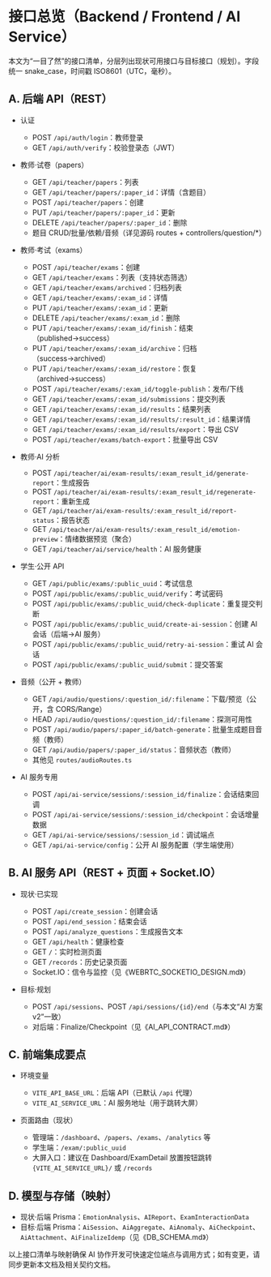 # 接口总览（Backend / Frontend / AI Service）

本文为“一目了然”的接口清单，分层列出现状可用接口与目标接口（规划）。字段统一 snake_case，时间戳 ISO8601（UTC，毫秒）。

## A. 后端 API（REST）

- 认证
  - POST `/api/auth/login`：教师登录
  - GET `/api/auth/verify`：校验登录态（JWT）

- 教师·试卷（papers）
  - GET `/api/teacher/papers`：列表
  - GET `/api/teacher/papers/:paper_id`：详情（含题目）
  - POST `/api/teacher/papers`：创建
  - PUT `/api/teacher/papers/:paper_id`：更新
  - DELETE `/api/teacher/papers/:paper_id`：删除
  - 题目 CRUD/批量/依赖/音频（详见源码 routes + controllers/question/*）

- 教师·考试（exams）
  - POST `/api/teacher/exams`：创建
  - GET `/api/teacher/exams`：列表（支持状态筛选）
  - GET `/api/teacher/exams/archived`：归档列表
  - GET `/api/teacher/exams/:exam_id`：详情
  - PUT `/api/teacher/exams/:exam_id`：更新
  - DELETE `/api/teacher/exams/:exam_id`：删除
  - PUT `/api/teacher/exams/:exam_id/finish`：结束（published→success）
  - PUT `/api/teacher/exams/:exam_id/archive`：归档（success→archived）
  - PUT `/api/teacher/exams/:exam_id/restore`：恢复（archived→success）
  - POST `/api/teacher/exams/:exam_id/toggle-publish`：发布/下线
  - GET `/api/teacher/exams/:exam_id/submissions`：提交列表
  - GET `/api/teacher/exams/:exam_id/results`：结果列表
  - GET `/api/teacher/exams/:exam_id/results/:result_id`：结果详情
  - GET `/api/teacher/exams/:exam_id/results/export`：导出 CSV
  - POST `/api/teacher/exams/batch-export`：批量导出 CSV

- 教师·AI 分析
  - POST `/api/teacher/ai/exam-results/:exam_result_id/generate-report`：生成报告
  - POST `/api/teacher/ai/exam-results/:exam_result_id/regenerate-report`：重新生成
  - GET `/api/teacher/ai/exam-results/:exam_result_id/report-status`：报告状态
  - GET `/api/teacher/ai/exam-results/:exam_result_id/emotion-preview`：情绪数据预览（聚合）
  - GET `/api/teacher/ai/service/health`：AI 服务健康

- 学生·公开 API
  - GET `/api/public/exams/:public_uuid`：考试信息
  - POST `/api/public/exams/:public_uuid/verify`：考试密码
  - POST `/api/public/exams/:public_uuid/check-duplicate`：重复提交判断
  - POST `/api/public/exams/:public_uuid/create-ai-session`：创建 AI 会话（后端→AI 服务）
  - POST `/api/public/exams/:public_uuid/retry-ai-session`：重试 AI 会话
  - POST `/api/public/exams/:public_uuid/submit`：提交答案

- 音频（公开 + 教师）
  - GET `/api/audio/questions/:question_id/:filename`：下载/预览（公开，含 CORS/Range）
  - HEAD `/api/audio/questions/:question_id/:filename`：探测可用性
  - POST `/api/audio/papers/:paper_id/batch-generate`：批量生成题目音频（教师）
  - GET `/api/audio/papers/:paper_id/status`：音频状态（教师）
  - 其他见 `routes/audioRoutes.ts`
- AI 服务专用
  - POST `/api/ai-service/sessions/:session_id/finalize`：会话结束回调
  - POST `/api/ai-service/sessions/:session_id/checkpoint`：会话增量数据
  - GET `/api/ai-service/sessions/:session_id`：调试端点
  - GET `/api/ai-service/config`：公开 AI 服务配置（学生端使用）
## B. AI 服务 API（REST + 页面 + Socket.IO）

- 现状·已实现
  - POST `/api/create_session`：创建会话
  - POST `/api/end_session`：结束会话
  - POST `/api/analyze_questions`：生成报告文本
  - GET `/api/health`：健康检查
  - GET `/`：实时检测页面
  - GET `/records`：历史记录页面
  - Socket.IO：信令与监控（见《WEBRTC_SOCKETIO_DESIGN.md》）
  

- 目标·规划
  - POST `/api/sessions`、POST `/api/sessions/{id}/end`（与本文“AI 方案 v2”一致）
  - 对后端：Finalize/Checkpoint（见《AI_API_CONTRACT.md》）

## C. 前端集成要点

- 环境变量
  - `VITE_API_BASE_URL`：后端 API（已默认 `/api` 代理）
  - `VITE_AI_SERVICE_URL`：AI 服务地址（用于跳转大屏）

- 页面路由（现状）
  - 管理端：`/dashboard`、`/papers`、`/exams`、`/analytics` 等
  - 学生端：`/exam/:public_uuid`
  - 大屏入口：建议在 Dashboard/ExamDetail 放置按钮跳转 `{VITE_AI_SERVICE_URL}/` 或 `/records`

## D. 模型与存储（映射）

- 现状·后端 Prisma：`EmotionAnalysis`、`AIReport`、`ExamInteractionData`
- 目标·后端 Prisma：`AiSession`、`AiAggregate`、`AiAnomaly`、`AiCheckpoint`、`AiAttachment`、`AiFinalizeIdemp`（见《DB_SCHEMA.md》）

以上接口清单与映射确保 AI 协作开发可快速定位端点与调用方式；如有变更，请同步更新本文档及相关契约文档。
